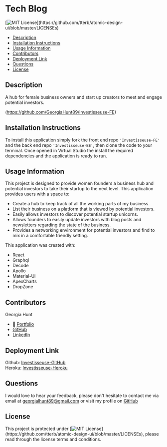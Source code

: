 # Tech Blog

[![MIT License](https://img.shields.io/apm/l/atomic-design-ui.svg?)](https://github.com/tterb/atomic-design-ui/blob/master/LICENSEs)

- [Description](#description)
- [Installation Instructions](#installation-instructions)
- [Usage Information](#usage-information)
- [Contributors](#contributors)
- [Deployment Link](#deployment-link)
- [Questions](#questions)
- [License](#license)

## Description

A hub for female business owners and start up creators to meet and engage potential investors.

(https://github.com/GeorgiaHunt89/Investisseuse-FE)

## Installation Instructions

To install this application simply fork the front end repo `'Investisseuse-FE'` and the back end repo `'Investisseuse-BE'`, then clone the code to your terminal. Once opened in Virtual Studio the install the required dependencies and the application is ready to run.

## Usage Information

This project is designed to provide women founders a business hub and potential investors to take their startup to the next level. This application provides users with a space to:

- Create a hub to keep track of all the working parts of my business.
- List their business on a platform that is viewed by potential investors.
- Easily allows investors to discover potential startup unicorns.
- Allows founders to easily update investors with blog posts and newsletters regarding the state of the business.
- Provides a networking environment for potential investors and find to mix in a comfortable friendly setting.

This application was created with:

- React
- Graphql
- Decode
- Apollo
- Material-Ui
- ApexCharts
- DropZone

## Contributors

Georgia Hunt

- 💼 [Portfolio](https://georgiahunt89.github.io/Georgia-Hunt-Portfolio/)<br>
- [GitHub](https://github.com/GeorgiaHunt89/)<br>
- [LinkedIn](https://www.linkedin.com/in/georgialhunt)

## Deployment Link

Github: [Investisseuse-GitHub](https://github.com/GeorgiaHunt89/Investisseuse-FE)<br>
Heroku: [Investisseuse-Heroku](https://gh-investisseuse.herokuapp.com/)

## Questions

I would love to hear your feedback, please don't hesitate to contact me via email at [georgialhunt89@gmail.com](mailto;georgialhunt89@gmail.com) or visit my profile on [GitHub](https://github.com/georgiahunt89)

## License

This project is protected under [![MIT License](https://img.shields.io/apm/l/atomic-design-ui.svg?)](https://github.com/tterb/atomic-design-ui/blob/master/LICENSEs), please read through the license terms and conditions.
